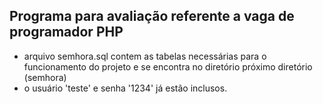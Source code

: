 ## Programa para avaliação referente a vaga de programador PHP

* arquivo semhora.sql contem as tabelas necessárias para o funcionamento do projeto e se encontra no diretório próximo diretório (semhora)
* o usuário 'teste' e senha '1234' já estão inclusos.
